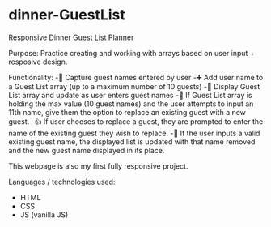 # dinner-GuestList
Responsive Dinner Guest List Planner

Purpose: Practice creating and working with arrays based on user input + resposive design.

Functionality:
-📖 Capture guest names entered by user
-➕ Add user name to a Guest List array (up to a maximum number of 10 guests)
-📱 Display Guest List array and update as user enters guest names
-💯 If Guest List array is holding the max value (10 guest names) and the user attempts to input an 11th name, give them the option to replace an existing guest with a new guest.
-👍 If user chooses to replace a guest, they are prompted to enter the name of the existing guest they wish to replace.
-💌 If the user inputs a valid existing guest name, the displayed list is updated with that name removed and the new guest name displayed in its place.

This webpage is also my first fully responsive project.

Languages / technologies used:
- HTML
- CSS
- JS (vanilla JS)
